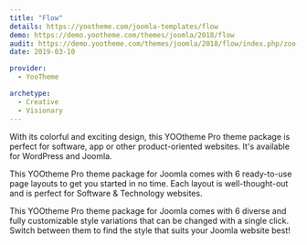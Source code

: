 ```yaml
---
title: "Flow"
details: https://yootheme.com/joomla-templates/flow
demo: https://demo.yootheme.com/themes/joomla/2018/flow
audit: https://demo.yootheme.com/themes/joomla/2018/flow/index.php/zoo-zoo/blog-zoo
date: 2019-03-10

provider:
  - YooTheme

archetype:
  - Creative
  - Visionary
---
```


With its colorful and exciting design, this YOOtheme Pro theme package is perfect for software, app or other product-oriented websites. It's available for WordPress and Joomla.

This YOOtheme Pro theme package for Joomla comes with 6 ready-to-use page layouts to get you started in no time. Each layout is well-thought-out and is perfect for Software & Technology websites.

This YOOtheme Pro theme package for Joomla comes with 6 diverse and fully customizable style variations that can be changed with a single click. Switch between them to find the style that suits your Joomla website best!
